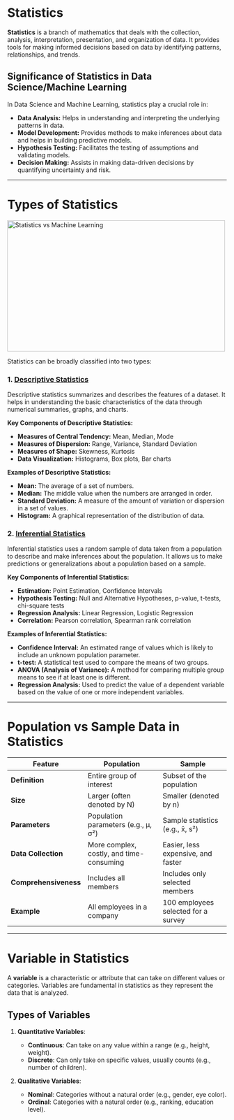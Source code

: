 # Statistics

**Statistics** is a branch of mathematics that deals with the collection, analysis, interpretation, presentation, and organization of data. It provides tools for making informed decisions based on data by identifying patterns, relationships, and trends.
## Significance of Statistics in Data Science/Machine Learning

In Data Science and Machine Learning, statistics play a crucial role in:

- **Data Analysis:** Helps in understanding and interpreting the underlying patterns in data.
- **Model Development:** Provides methods to make inferences about data and helps in building predictive models.
- **Hypothesis Testing:** Facilitates the testing of assumptions and validating models.
- **Decision Making:** Assists in making data-driven decisions by quantifying uncertainty and risk.
___________________________________
# Types of Statistics

<img src="https://encrypted-tbn0.gstatic.com/images?q=tbn:ANd9GcRypl66gx5dsYqvj15qKq1Do5iQMbVWp3Ml3g&s" alt="Statistics vs Machine Learning" height="300px" width="500px">

Statistics can be broadly classified into two types:

### 1. [Descriptive Statistics](descriptive.md)

Descriptive statistics summarizes and describes the features of a dataset. It helps in understanding the basic characteristics of the data through numerical summaries, graphs, and charts.

**Key Components of Descriptive Statistics:**
- **Measures of Central Tendency:** Mean, Median, Mode
- **Measures of Dispersion:** Range, Variance, Standard Deviation
- **Measures of Shape:** Skewness, Kurtosis
- **Data Visualization:** Histograms, Box plots, Bar charts

**Examples of Descriptive Statistics:**
- **Mean:** The average of a set of numbers.
- **Median:** The middle value when the numbers are arranged in order.
- **Standard Deviation:** A measure of the amount of variation or dispersion in a set of values.
- **Histogram:** A graphical representation of the distribution of data.

### 2. [Inferential Statistics](inferential.md)

Inferential statistics uses a random sample of data taken from a population to describe and make inferences about the population. It allows us to make predictions or generalizations about a population based on a sample.

**Key Components of Inferential Statistics:**
- **Estimation:** Point Estimation, Confidence Intervals
- **Hypothesis Testing:** Null and Alternative Hypotheses, p-value, t-tests, chi-square tests
- **Regression Analysis:** Linear Regression, Logistic Regression
- **Correlation:** Pearson correlation, Spearman rank correlation

**Examples of Inferential Statistics:**
- **Confidence Interval:** An estimated range of values which is likely to include an unknown population parameter.
- **t-test:** A statistical test used to compare the means of two groups.
- **ANOVA (Analysis of Variance):** A method for comparing multiple group means to see if at least one is different.
- **Regression Analysis:** Used to predict the value of a dependent variable based on the value of one or more independent variables.
___________________________________
# Population vs Sample Data in Statistics


| Feature                | Population                              | Sample                                  |
|------------------------|-----------------------------------------|-----------------------------------------|
| **Definition**         | Entire group of interest                | Subset of the population                |
| **Size**               | Larger (often denoted by N)             | Smaller (denoted by n)                  |
| **Parameters**         | Population parameters (e.g., μ, σ²)     | Sample statistics (e.g., x̄, s²)        |
| **Data Collection**    | More complex, costly, and time-consuming| Easier, less expensive, and faster      |
| **Comprehensiveness**  | Includes all members                    | Includes only selected members          |
| **Example**            | All employees in a company              | 100 employees selected for a survey     |
____________________________________________

# Variable in Statistics

A **variable** is a characteristic or attribute that can take on different values or categories. Variables are fundamental in statistics as they represent the data that is analyzed.

## Types of Variables

1. **Quantitative Variables**: 
   - **Continuous**: Can take on any value within a range (e.g., height, weight).
   - **Discrete**: Can only take on specific values, usually counts (e.g., number of children).

2. **Qualitative Variables**: 
   - **Nominal**: Categories without a natural order (e.g., gender, eye color).
   - **Ordinal**: Categories with a natural order (e.g., ranking, education level).
